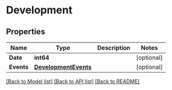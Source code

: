 # Development

## Properties

Name | Type | Description | Notes
------------ | ------------- | ------------- | -------------
**Date** | **int64** |  | [optional] 
**Events** | [**DevelopmentEvents**](development_events.md) |  | [optional] 

[[Back to Model list]](../README.md#documentation-for-models) [[Back to API list]](../README.md#documentation-for-api-endpoints) [[Back to README]](../README.md)


